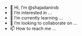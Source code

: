 - 👋 Hi, I’m @shajadanirob
- 👀 I’m interested in ...
- 🌱 I’m currently learning ...
- 💞️ I’m looking to collaborate on ...
- 📫 How to reach me ...

<!---
shajadanirob/shajadanirob is a ✨ special ✨ repository because its `README.md` (this file) appears on your GitHub profile.
You can click the Preview link to take a look at your changes.
--->
